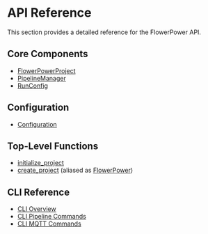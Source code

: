 # API Reference

This section provides a detailed reference for the FlowerPower API.

## Core Components

-   [FlowerPowerProject](./flowerpowerproject.md)
-   [PipelineManager](./pipelinemanager.md)
-   [RunConfig](./runconfig.md)

## Configuration

-   [Configuration](./configuration.md)

## Top-Level Functions

-   [initialize_project](./initialize_project.md)
-   [create_project](./create_project.md) (aliased as [FlowerPower](./flowerpower.md))

## CLI Reference

-   [CLI Overview](./cli.md)
-   [CLI Pipeline Commands](./cli_pipeline.md)
-   [CLI MQTT Commands](./cli_mqtt.md)
